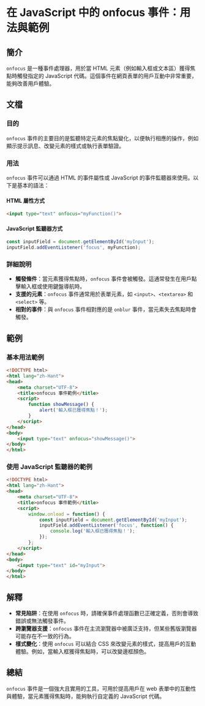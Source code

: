 <!--
Meta Description: # 在 JavaScript 中的 onfocus 事件：用法與範例 ## 簡介 `onfocus` 是一種事件處理器，用於當 HTML 元素（例如輸入框或文本區）獲得焦點時觸發指定的 JavaScript 代碼。這個事件在網頁表單的用戶互動中非常重要，能夠改善用戶體驗。 ## 文檔 ### 目的 ...
Meta Keywords: onfocus, html, javascript, input, inputfield
-->

# 在 JavaScript 中的 onfocus 事件：用法與範例

## 簡介
`onfocus` 是一種事件處理器，用於當 HTML 元素（例如輸入框或文本區）獲得焦點時觸發指定的 JavaScript 代碼。這個事件在網頁表單的用戶互動中非常重要，能夠改善用戶體驗。

## 文檔
### 目的
`onfocus` 事件的主要目的是監聽特定元素的焦點變化，以便執行相應的操作，例如顯示提示訊息、改變元素的樣式或執行表單驗證。

### 用法
`onfocus` 事件可以通過 HTML 的事件屬性或 JavaScript 的事件監聽器來使用。以下是基本的語法：

#### HTML 屬性方式
```html
<input type="text" onfocus="myFunction()">
```

#### JavaScript 監聽器方式
```javascript
const inputField = document.getElementById('myInput');
inputField.addEventListener('focus', myFunction);
```

### 詳細說明
- **觸發條件**：當元素獲得焦點時，`onfocus` 事件會被觸發。這通常發生在用戶點擊輸入框或使用鍵盤導航時。
- **支援的元素**：`onfocus` 事件通常用於表單元素，如 `<input>`、`<textarea>` 和 `<select>` 等。
- **相對的事件**：與 `onfocus` 事件相對應的是 `onblur` 事件，當元素失去焦點時會觸發。

## 範例
### 基本用法範例
```html
<!DOCTYPE html>
<html lang="zh-Hant">
<head>
    <meta charset="UTF-8">
    <title>onfocus 事件範例</title>
    <script>
        function showMessage() {
            alert('輸入框已獲得焦點！');
        }
    </script>
</head>
<body>
    <input type="text" onfocus="showMessage()">
</body>
</html>
```

### 使用 JavaScript 監聽器的範例
```html
<!DOCTYPE html>
<html lang="zh-Hant">
<head>
    <meta charset="UTF-8">
    <title>onfocus 事件範例</title>
    <script>
        window.onload = function() {
            const inputField = document.getElementById('myInput');
            inputField.addEventListener('focus', function() {
                console.log('輸入框已獲得焦點！');
            });
        };
    </script>
</head>
<body>
    <input type="text" id="myInput">
</body>
</html>
```

## 解釋
- **常見陷阱**：在使用 `onfocus` 時，請確保事件處理函數已正確定義，否則會導致錯誤或無法觸發事件。
- **跨瀏覽器支援**：`onfocus` 事件在主流瀏覽器中被廣泛支持，但某些舊版瀏覽器可能存在不一致的行為。
- **樣式變化**：使用 `onfocus` 可以結合 CSS 來改變元素的樣式，提高用戶的互動體驗。例如，當輸入框獲得焦點時，可以改變邊框顏色。

## 總結
`onfocus` 事件是一個強大且實用的工具，可用於提高用戶在 web 表單中的互動性與體驗，當元素獲得焦點時，能夠執行自定義的 JavaScript 代碼。